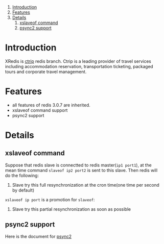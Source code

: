<!-- MarkdownTOC -->

1. [Introduction](#introduction)
1. [Features](#features)
1. [Details](#details)
    1. [xslaveof command](#xslaveof-command)
    1. [psync2 support](#psync2-support)

<!-- /MarkdownTOC -->



<a name="introduction"></a>
# Introduction
XRedis is [ctrip](http://www.ctrip.com/) redis branch. Ctrip is a leading provider of travel services including accommodation reservation, transportation ticketing, packaged tours and corporate travel management.

<a name="features"></a>
# Features
* all features of redis 3.0.7 are inherited.
* xslaveof command support
* psync2 support


<a name="details"></a>
# Details

<a name="xslaveof-command"></a>
## xslaveof command

Suppose that redis slave is connectted to redis master(`ip1 port1`), at the mean time command `slaveof ip2 port2` is sent to this slave. Then redis will do the following:

1. Slave try this full resynchronization at the cron time(one time per second by default)

`xslaveof ip port` is a promotion for `slaveof`:

1. Slave try this partial resynchronization as soon as possible

<a name="psync2-support"></a>
## psync2 support
Here is the document for [psync2](https://gist.github.com/antirez/ae068f95c0d084891305)
